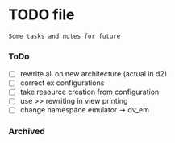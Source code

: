 # TODO file
    Some tasks and notes for future

### ToDo

- [ ] rewrite all on new architecture (actual in d2)
- [ ] correct ex configurations
- [ ] take resource creation from configuration
- [ ] use >> rewriting in view printing
- [ ] change namespace emulator -> dv_em
### Archived
